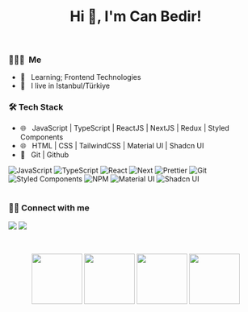 <h1 align="center">Hi 👋, I'm  Can Bedir!</h1>

<br>

<h3> 👨🏻‍💻 &nbsp;Me </h3>

- :rocket: &nbsp; Learning; Frontend Technologies
- 💼 &nbsp; I live in Istanbul/Türkiye 

<h3>🛠 Tech Stack</h3>

- 🌐 &nbsp; JavaScript | TypeScript | ReactJS | NextJS | Redux | Styled Components
- 🌐 &nbsp; HTML | CSS  | TailwindCSS | Material UI | Shadcn UI
- 🔧 &nbsp; Git | Github


![JavaScript](https://img.shields.io/badge/-JavaScript-000?&logo=JavaScript)
![TypeScript](https://img.shields.io/badge/-TypeScript-000?&logo=TypeScript&logoColor=007ACC)
![React](https://img.shields.io/badge/-React.js-000?&logo=React)
![Next](https://img.shields.io/badge/Next.js-000000?&logo=nextdotjs)
![Prettier](https://img.shields.io/badge/-Prettier-000?&logo=Prettier)
![Git](https://img.shields.io/badge/-Git-000?&logo=git)
![Styled Components](https://img.shields.io/badge/-Styled%20Components-000?&logo=styled-components)
![NPM](https://img.shields.io/badge/-NPM-000?&logo=NPM)
![Material UI](https://img.shields.io/badge/Material%20UI-000?&logo=mui)
![Shadcn UI](https://img.shields.io/badge/Shadcn%20UI-000?logo=shadcnui)
<br />
<br />

<p>
   <h3> 🤝🏻 Connect with me </h3>
  <a href="mailto:canbedirbusiness@gmail.com?subject=[GitHub]%20🔥%20profile%20contact&body=Hello"><img src="https://img.shields.io/badge/e‑mail-D14836.svg?style=for-the-badge&logo=GMail&logoColor=white"/></a>
  <a href="https://linkedin.com/in/canbedir"><img src="https://img.shields.io/badge/linkedin-0077B5.svg?style=for-the-badge&logo=linkedin&logoColor=white"/></a>
</p>

<br>
<p align="center">
  <img src="https://media3.giphy.com/media/ln7z2eWriiQAllfVcn/200w.webp" width="100">
   <img src="https://i.giphy.com/media/eNAsjO55tPbgaor7ma/200w.webp" width="100">
   <img src="https://i.giphy.com/media/KzJkzjggfGN5Py6nkT/200.webp" width="100">
   <img src="https://i.giphy.com/media/IdyAQJVN2kVPNUrojM/200.webp" width="100"><br><br>
</p>
<br>
